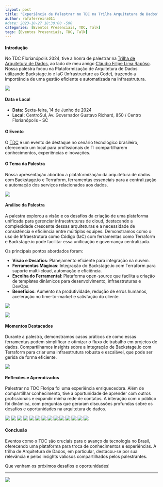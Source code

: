 ```yaml
---
layout: post
title: "Experiência de Palestrar no TDC na Trilha Arquitetura de Dados"
author: rafaferreira011
#date: 2023-10-27 18:30:00 -500
categories: [Eventos Presenciais, TDC, Talk]
tags: [Eventos Presenciais, TDC, Talk]
---
```


#### Introdução
No TDC Florianópolis 2024, tive a honra de palestrar na [Trilha de Arquitetura de Dados](https://thedevconf.com/tdc/2024/florianopolis/trilha-arquitetura-de-dados), ao lado de meu amigo [Cláudio Filipe Lima Rapôso](https://www.linkedin.com/in/cfraposo/). Nossa palestra focou na Plataformização de Arquitetura de Dados utilizando Backstage.io e IaC (Infrastructure as Code), trazendo a importância de uma gestão eficiente e automatizada na infraestrutura.

![](https://stoblobcertificados011.blob.core.windows.net/imagens-blog/posts/tdc/00.jpg)

#### Data e Local
- **Data:** Sexta-feira, 14 de Junho de 2024
- **Local:** CentroSul, Av. Governador Gustavo Richard, 850 / Centro Florianópolis - SC

#### O Evento
O [TDC](https://thedevconf.com/tdc/2024/index.html) é um evento de destaque no cenário tecnológico brasileiro, oferecendo um local para profissionais de TI compartilharem conhecimentos, experiências e inovações.

#### O Tema da Palestra
Nossa apresentação abordou a plataformização da arquitetura de dados com Backstage.io e Terraform, ferramentas essenciais para a centralização e automação dos serviços relacionados aos dados.

![](https://stoblobcertificados011.blob.core.windows.net/imagens-blog/posts/tdc/01.jpg)

#### Análise da Palestra
A palestra explorou a visão e os desafios da criação de uma plataforma unificada para gerenciar infraestruturas de cloud, destacando a complexidade crescente dessas arquiteturas e a necessidade de consistência e eficiência entre múltiplas equipes. Demonstramos como o uso de Infraestrutura como Código (IaC) com ferramentas como Terraform e Backstage.io pode facilitar essa unificação e governança centralizada.

Os principais pontos abordados foram:
- **Visão e Desafios**: Planejamento eficiente para integração na nuvem.
- **Ferramentas Mágicas**: Integração do Backstage.io com Terraform para suporte multi-cloud, automação e eficiência.
- **Escolha do Ferramental**: Plataforma open-source que facilita a criação de templates dinâmicos para desenvolvimento, infraestruturas e DevOps.
- **Benefícios**: Aumento na produtividade, redução de erros humanos, aceleração no time-to-market e satisfação do cliente.

![](https://stoblobcertificados011.blob.core.windows.net/imagens-blog/posts/tdc/03.JPG)

![](https://stoblobcertificados011.blob.core.windows.net/imagens-blog/posts/tdc/04.JPG)

#### Momentos Destacados
Durante a palestra, demonstramos casos práticos de como essas ferramentas podem simplificar e otimizar o fluxo de trabalho em projetos de dados. Compartilhamos insights sobre a integração de Backstage.io com Terraform para criar uma infraestrutura robusta e escalável, que pode ser gerida de forma eficiente.

![](https://stoblobcertificados011.blob.core.windows.net/imagens-blog/posts/tdc/05.JPG)

#### Reflexões e Aprendizados
Palestrar no TDC Floripa foi uma experiência enriquecedora. Além de compartilhar conhecimento, tive a oportunidade de aprender com outros profissionais e expandir minha rede de contatos. A interação com o público foi dinâmica, com perguntas que geraram discussões profundas sobre os desafios e oportunidades na arquitetura de dados.

![](https://stoblobcertificados011.blob.core.windows.net/imagens-blog/posts/tdc/06.JPG)
![](https://stoblobcertificados011.blob.core.windows.net/imagens-blog/posts/tdc/07.JPG)
![](https://stoblobcertificados011.blob.core.windows.net/imagens-blog/posts/tdc/08.JPG)
![](https://stoblobcertificados011.blob.core.windows.net/imagens-blog/posts/tdc/09.JPG)
![](https://stoblobcertificados011.blob.core.windows.net/imagens-blog/posts/tdc/10.JPG)
![](https://stoblobcertificados011.blob.core.windows.net/imagens-blog/posts/tdc/11.JPG)
![](https://stoblobcertificados011.blob.core.windows.net/imagens-blog/posts/tdc/12.JPG)
![](https://stoblobcertificados011.blob.core.windows.net/imagens-blog/posts/tdc/13.JPG)
![](https://stoblobcertificados011.blob.core.windows.net/imagens-blog/posts/tdc/14.JPG)
![](https://stoblobcertificados011.blob.core.windows.net/imagens-blog/posts/tdc/15.JPG)
![](https://stoblobcertificados011.blob.core.windows.net/imagens-blog/posts/tdc/16.JPG)
![](https://stoblobcertificados011.blob.core.windows.net/imagens-blog/posts/tdc/17.JPG)
![](https://stoblobcertificados011.blob.core.windows.net/imagens-blog/posts/tdc/18.JPG)
![](https://stoblobcertificados011.blob.core.windows.net/imagens-blog/posts/tdc/19.JPG)

#### Conclusão
Eventos como o TDC são cruciais para o avanço da tecnologia no Brasil, oferecendo uma plataforma para troca de conhecimentos e experiências. A trilha de Arquitetura de Dados, em particular, destacou-se por sua relevância e pelos insights valiosos compartilhados pelos palestrantes.

Que venham os próximos desafios e oportunidades!

---

![](https://stoblobcertificados011.blob.core.windows.net/imagens-blog/posts/Logo2.png)